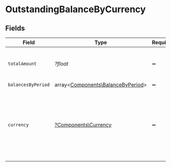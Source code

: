 # OutstandingBalanceByCurrency


## Fields

| Field                                                                                                                              | Type                                                                                                                               | Required                                                                                                                           | Description                                                                                                                        | Example                                                                                                                            |
| ---------------------------------------------------------------------------------------------------------------------------------- | ---------------------------------------------------------------------------------------------------------------------------------- | ---------------------------------------------------------------------------------------------------------------------------------- | ---------------------------------------------------------------------------------------------------------------------------------- | ---------------------------------------------------------------------------------------------------------------------------------- |
| `totalAmount`                                                                                                                      | *?float*                                                                                                                           | :heavy_minus_sign:                                                                                                                 | Total amount of the outstanding balance.                                                                                           |                                                                                                                                    |
| `balancesByPeriod`                                                                                                                 | array<[Components\BalanceByPeriod](../../Models/Components/BalanceByPeriod.md)>                                                    | :heavy_minus_sign:                                                                                                                 | N/A                                                                                                                                |                                                                                                                                    |
| `currency`                                                                                                                         | [?Components\Currency](../../Models/Components/Currency.md)                                                                        | :heavy_minus_sign:                                                                                                                 | Indicates the associated currency for an amount of money. Values correspond to [ISO 4217](https://en.wikipedia.org/wiki/ISO_4217). | USD                                                                                                                                |